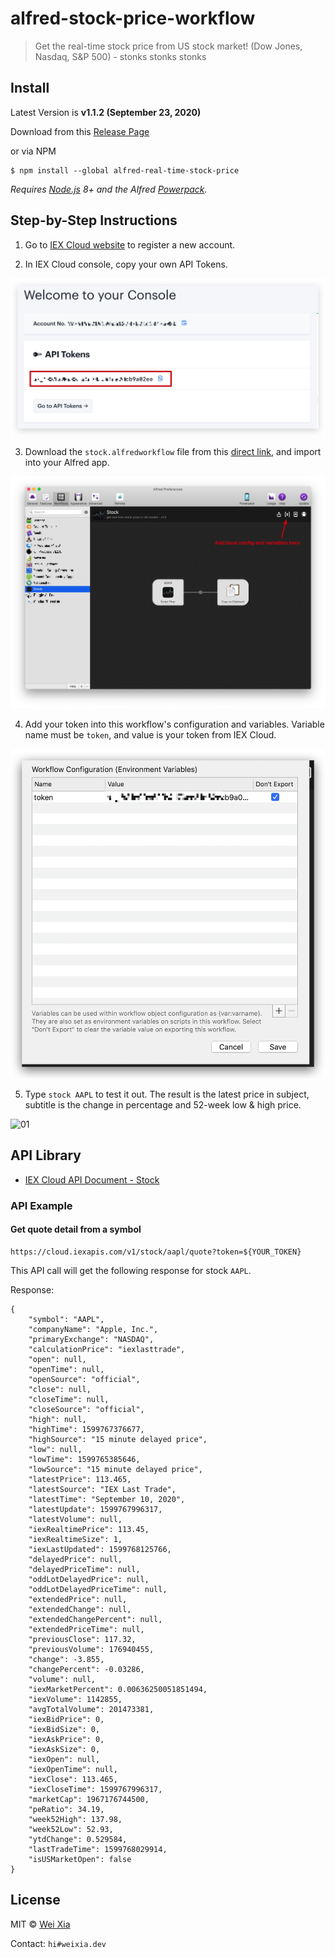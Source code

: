 # alfred-stock-price-workflow

> Get the real-time stock price from US stock market! (Dow Jones, Nasdaq, S&P 500) - stonks stonks stonks

## Install

Latest Version is **v1.1.2 (September 23, 2020)**

Download from this [Release Page](https://github.com/Wei-Xia/alfred-stock-price-workflow/releases)

or via NPM

```
$ npm install --global alfred-real-time-stock-price
```

_Requires [Node.js](https://nodejs.org) 8+ and the Alfred [Powerpack](https://www.alfredapp.com/powerpack/)._

## Step-by-Step Instructions

1. Go to [IEX Cloud website](https://iexcloud.io/s/da57dcd1) to register a new account.

2. In IEX Cloud console, copy your own API Tokens.

![002](/assets/002.jpg)

3. Download the `stock.alfredworkflow` file from this [direct link](https://github.com/Wei-Xia/alfred-stock-price-workflow/releases/download/1.0/Stock.alfredworkflow), and import into your Alfred app.

![001](/assets/001.jpg)

4. Add your token into this workflow's configuration and variables. Variable name must be `token`, and value is your token from IEX Cloud.

![003](/assets/003.jpg)

5. Type `stock AAPL` to test it out. The result is the latest price in subject, subtitle is the change in percentage and 52-week low & high price.

![01](/assets/usage.gif)


## API Library

- [IEX Cloud API Document - Stock](https://iexcloud.io/docs/api/#quote)

### API Example

#### Get quote detail from a symbol

```
https://cloud.iexapis.com/v1/stock/aapl/quote?token=${YOUR_TOKEN}
```

This API call will get the following response for stock `AAPL`.

Response:

```
{
    "symbol": "AAPL",
    "companyName": "Apple, Inc.",
    "primaryExchange": "NASDAQ",
    "calculationPrice": "iexlasttrade",
    "open": null,
    "openTime": null,
    "openSource": "official",
    "close": null,
    "closeTime": null,
    "closeSource": "official",
    "high": null,
    "highTime": 1599767376677,
    "highSource": "15 minute delayed price",
    "low": null,
    "lowTime": 1599765385646,
    "lowSource": "15 minute delayed price",
    "latestPrice": 113.465,
    "latestSource": "IEX Last Trade",
    "latestTime": "September 10, 2020",
    "latestUpdate": 1599767996317,
    "latestVolume": null,
    "iexRealtimePrice": 113.45,
    "iexRealtimeSize": 1,
    "iexLastUpdated": 1599768125766,
    "delayedPrice": null,
    "delayedPriceTime": null,
    "oddLotDelayedPrice": null,
    "oddLotDelayedPriceTime": null,
    "extendedPrice": null,
    "extendedChange": null,
    "extendedChangePercent": null,
    "extendedPriceTime": null,
    "previousClose": 117.32,
    "previousVolume": 176940455,
    "change": -3.855,
    "changePercent": -0.03286,
    "volume": null,
    "iexMarketPercent": 0.00636250051851494,
    "iexVolume": 1142855,
    "avgTotalVolume": 201473381,
    "iexBidPrice": 0,
    "iexBidSize": 0,
    "iexAskPrice": 0,
    "iexAskSize": 0,
    "iexOpen": null,
    "iexOpenTime": null,
    "iexClose": 113.465,
    "iexCloseTime": 1599767996317,
    "marketCap": 1967176744500,
    "peRatio": 34.19,
    "week52High": 137.98,
    "week52Low": 52.93,
    "ytdChange": 0.529584,
    "lastTradeTime": 1599768029914,
    "isUSMarketOpen": false
}
```

## License

MIT © [Wei Xia](http://weixia.dev/)

Contact: `hi#weixia.dev`

